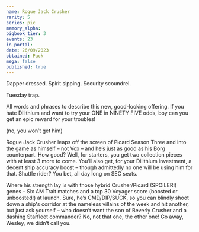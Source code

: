 ```yaml
---
name: Rogue Jack Crusher
rarity: 5
series: pic
memory_alpha:
bigbook_tier: 3
events: 23
in_portal:
date: 26/09/2023
obtained: Pack
mega: false
published: true
---
```


Dapper dressed. Spirit sipping. Security scoundrel. 

Tuesday trap. 

All words and phrases to describe this new, good-looking offering. If you hate Dilithium and want to try your ONE in NINETY FIVE odds, boy can you get an epic reward for your troubles! 

(no, you won’t get him) 

Rogue Jack Crusher leaps off the screen of Picard Season Three and into the game as himself – not Vox – and he’s just as good as his Borg counterpart. How good? Well, for starters, you get two collection pieces with at least 3 more to come. You’ll also get, for your Dilithium investment, a decent ship accuracy boost – though admittedly no one will be using him for that. Shuttle rider? You bet, all day long on SEC seats.

Where his strength lay is with those hybrid Crusher/Picard (SPOILER!) genes – Six AM Trait matches and a top 30 Voyager score (boosted or unboosted!) at launch. Sure, he’s CMD/DIP/SUCK, so you can blindly shoot down a ship's corridor at the nameless villains of the week and hit another, but just ask yourself – who doesn’t want the son of Beverly Crusher and a dashing Starfleet commander? No, not that one, the other one! Go away, Wesley, we didn’t call you.
